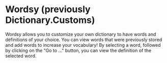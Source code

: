 # Wordsy (previously Dictionary.Customs)

Wordsy allows you to customize your own dictionary to have words and definitions of your choice. You can view words that were previously stored and add words to increase your vocabulary! By selecting a word, followed by clicking on the "Go to ..." button, you can view the definition of the selected word.
